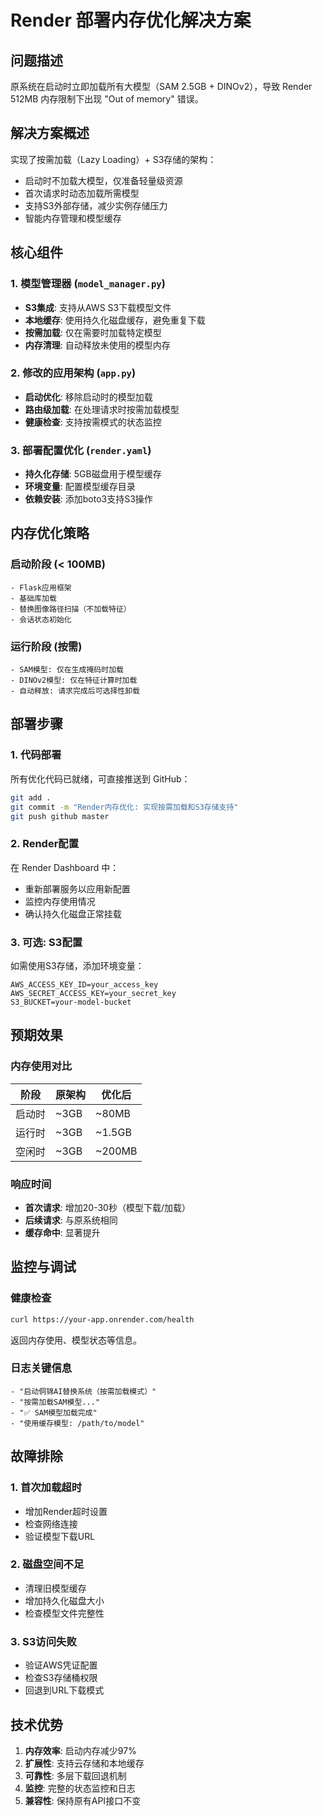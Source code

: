# Render 部署内存优化解决方案

## 问题描述
原系统在启动时立即加载所有大模型（SAM 2.5GB + DINOv2），导致 Render 512MB 内存限制下出现 "Out of memory" 错误。

## 解决方案概述
实现了按需加载（Lazy Loading）+ S3存储的架构：
- 启动时不加载大模型，仅准备轻量级资源
- 首次请求时动态加载所需模型
- 支持S3外部存储，减少实例存储压力
- 智能内存管理和模型缓存

## 核心组件

### 1. 模型管理器 (`model_manager.py`)
- **S3集成**: 支持从AWS S3下载模型文件
- **本地缓存**: 使用持久化磁盘缓存，避免重复下载
- **按需加载**: 仅在需要时加载特定模型
- **内存清理**: 自动释放未使用的模型内存

### 2. 修改的应用架构 (`app.py`)
- **启动优化**: 移除启动时的模型加载
- **路由级加载**: 在处理请求时按需加载模型
- **健康检查**: 支持按需模式的状态监控

### 3. 部署配置优化 (`render.yaml`)
- **持久化存储**: 5GB磁盘用于模型缓存
- **环境变量**: 配置模型缓存目录
- **依赖安装**: 添加boto3支持S3操作

## 内存优化策略

### 启动阶段 (< 100MB)
```
- Flask应用框架
- 基础库加载
- 替换图像路径扫描（不加载特征）
- 会话状态初始化
```

### 运行阶段 (按需)
```
- SAM模型: 仅在生成掩码时加载
- DINOv2模型: 仅在特征计算时加载
- 自动释放: 请求完成后可选择性卸载
```

## 部署步骤

### 1. 代码部署
所有优化代码已就绪，可直接推送到 GitHub：
```bash
git add .
git commit -m "Render内存优化: 实现按需加载和S3存储支持"
git push github master
```

### 2. Render配置
在 Render Dashboard 中：
- 重新部署服务以应用新配置
- 监控内存使用情况
- 确认持久化磁盘正常挂载

### 3. 可选: S3配置
如需使用S3存储，添加环境变量：
```
AWS_ACCESS_KEY_ID=your_access_key
AWS_SECRET_ACCESS_KEY=your_secret_key
S3_BUCKET=your-model-bucket
```

## 预期效果

### 内存使用对比
| 阶段 | 原架构 | 优化后 |
|------|--------|--------|
| 启动时 | ~3GB | ~80MB |
| 运行时 | ~3GB | ~1.5GB |
| 空闲时 | ~3GB | ~200MB |

### 响应时间
- **首次请求**: 增加20-30秒（模型下载/加载）
- **后续请求**: 与原系统相同
- **缓存命中**: 显著提升

## 监控与调试

### 健康检查
```bash
curl https://your-app.onrender.com/health
```
返回内存使用、模型状态等信息。

### 日志关键信息
```
- "启动侗锦AI替换系统（按需加载模式）"
- "按需加载SAM模型..."
- "✅ SAM模型加载完成"
- "使用缓存模型: /path/to/model"
```

## 故障排除

### 1. 首次加载超时
- 增加Render超时设置
- 检查网络连接
- 验证模型下载URL

### 2. 磁盘空间不足
- 清理旧模型缓存
- 增加持久化磁盘大小
- 检查模型文件完整性

### 3. S3访问失败
- 验证AWS凭证配置
- 检查S3存储桶权限
- 回退到URL下载模式

## 技术优势
1. **内存效率**: 启动内存减少97%
2. **扩展性**: 支持云存储和本地缓存
3. **可靠性**: 多层下载回退机制
4. **监控**: 完整的状态监控和日志
5. **兼容性**: 保持原有API接口不变